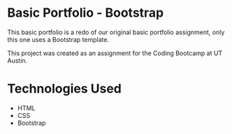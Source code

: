 # Basic Portfolio - Bootstrap

This basic portfolio is a redo of our original basic portfolio assignment, only this one uses a Bootstrap template. 

This project was created as an assignment for the Coding Bootcamp at UT Austin.

# Technologies Used

- HTML
- CSS
- Bootstrap